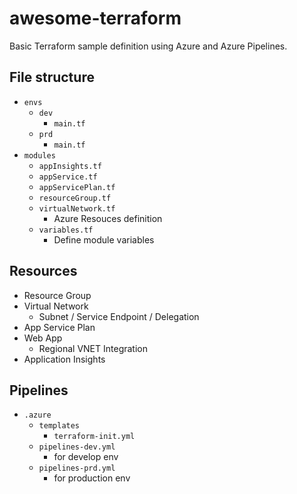 # awesome-terraform

Basic Terraform sample definition using Azure and Azure Pipelines.

## File structure

- `envs`
  - `dev`
    - `main.tf`
  - `prd`
    - `main.tf`
- `modules`
  - `appInsights.tf`
  - `appService.tf`
  - `appServicePlan.tf`
  - `resourceGroup.tf`
  - `virtualNetwork.tf`
    - Azure Resouces definition
  - `variables.tf`
    - Define module variables
 
## Resources

- Resource Group
- Virtual Network
  - Subnet / Service Endpoint / Delegation
- App Service Plan
- Web App
  - Regional VNET Integration
- Application Insights

## Pipelines

- `.azure`
  - `templates`
    - `terraform-init.yml`
  - `pipelines-dev.yml`
    - for develop env
  - `pipelines-prd.yml`
    - for production env
